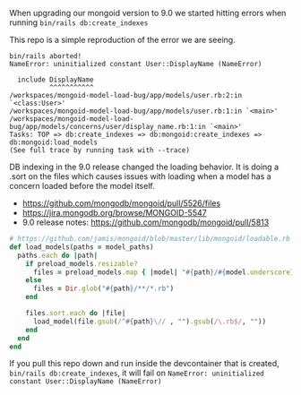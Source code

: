 When upgrading our mongoid version to 9.0 we started hitting errors when running `bin/rails db:create_indexes` 

This repo is a simple reproduction of the error we are seeing.

```shell
bin/rails aborted!
NameError: uninitialized constant User::DisplayName (NameError)

  include DisplayName
          ^^^^^^^^^^^
/workspaces/mongoid-model-load-bug/app/models/user.rb:2:in `<class:User>'
/workspaces/mongoid-model-load-bug/app/models/user.rb:1:in `<main>'
/workspaces/mongoid-model-load-bug/app/models/concerns/user/display_name.rb:1:in `<main>'
Tasks: TOP => db:create_indexes => db:mongoid:create_indexes => db:mongoid:load_models
(See full trace by running task with --trace)
```

DB indexing in the 9.0 release changed the loading behavior. It is doing a .sort on the
files which causes issues with loading when a model has a concern loaded before the model itself.

- https://github.com/mongodb/mongoid/pull/5526/files
- https://jira.mongodb.org/browse/MONGOID-5547
- 9.0 release notes: https://github.com/mongodb/mongoid/pull/5813

```ruby
# https://github.com/jamis/mongoid/blob/master/lib/mongoid/loadable.rb
def load_models(paths = model_paths)
  paths.each do |path|
    if preload_models.resizable?
      files = preload_models.map { |model| "#{path}/#{model.underscore}.rb" }
    else
      files = Dir.glob("#{path}/**/*.rb")
    end

    files.sort.each do |file|
      load_model(file.gsub(/^#{path}\// , "").gsub(/\.rb$/, ""))
    end
  end
end
```

If you pull this repo down and run inside the devcontainer that is created, `bin/rails db:create_indexes`,
it will fail on `NameError: uninitialized constant User::DisplayName (NameError)`
